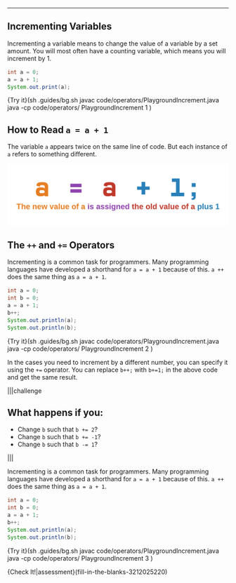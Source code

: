 ----------

## Incrementing Variables
Incrementing a variable means to change the value of a variable by a set amount. You will most often have a counting variable, which means you will increment by 1.

```java
int a = 0;
a = a + 1;
System.out.print(a);
```

{Try it}(sh .guides/bg.sh javac code/operators/PlaygroundIncrement.java java -cp code/operators/ PlaygroundIncrement 1 )

## How to Read `a = a + 1`
The variable `a` appears twice on the same line of code. But each instance of `a` refers to something different.

![How to Read a = a + 1](.guides/img/increment.png)

## The `++` and `+=` Operators
Incrementing is a common task for programmers. Many programming languages have developed a shorthand for `a = a + 1` because of this. `a ++` does the same thing as `a = a + 1`.

```java
int a = 0;
int b = 0;
a = a + 1;
b++;
System.out.println(a);
System.out.println(b);
```

{Try it}(sh .guides/bg.sh javac code/operators/PlaygroundIncrement.java java -cp code/operators/ PlaygroundIncrement 2 )

In the cases you need to increment by a different number, you can specify it using the `+=` operator. You can replace `b++;` with `b+=1;` in the above code and get the same result.

|||challenge
## What happens if you:
* Change `b` such that `b += 2`?
* Change `b` such that `b += -1`?
* Change `b` such that `b -= 1`?

|||

Incrementing is a common task for programmers. Many programming languages have developed a shorthand for `a = a + 1` because of this. `a ++` does the same thing as `a = a + 1`.

```java
int a = 0;
int b = 0;
a = a + 1;
b++;
System.out.println(a);
System.out.println(b);
```

{Try it}(sh .guides/bg.sh javac code/operators/PlaygroundIncrement.java java -cp code/operators/ PlaygroundIncrement 3 )

{Check It!|assessment}(fill-in-the-blanks-3212025220)


